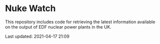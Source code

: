 # Nuke Watch

This repository includes code for retrieving the latest information available on the output of EDF nuclear power plants in the UK.

Last updated: 2021-04-17 21:09